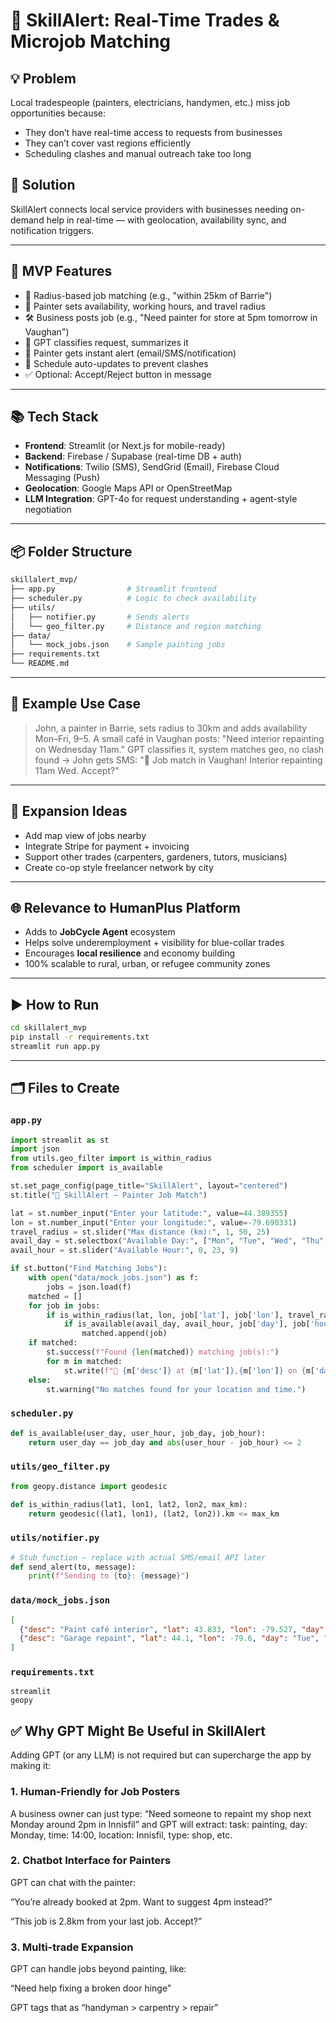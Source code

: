 # 🎨 SkillAlert: Real-Time Trades & Microjob Matching

## 💡 Problem
Local tradespeople (painters, electricians, handymen, etc.) miss job opportunities because:
- They don’t have real-time access to requests from businesses
- They can’t cover vast regions efficiently
- Scheduling clashes and manual outreach take too long

## 🚀 Solution
SkillAlert connects local service providers with businesses needing on-demand help in real-time — with geolocation, availability sync, and notification triggers.

---

## 🔧 MVP Features

- 🧭 Radius-based job matching (e.g., "within 25km of Barrie")
- 📅 Painter sets availability, working hours, and travel radius
- 🛠️ Business posts job (e.g., "Need painter for store at 5pm tomorrow in Vaughan")
- 🤖 GPT classifies request, summarizes it
- 🔔 Painter gets instant alert (email/SMS/notification)
- 📆 Schedule auto-updates to prevent clashes
- ✅ Optional: Accept/Reject button in message

---

## 📚 Tech Stack
- **Frontend**: Streamlit (or Next.js for mobile-ready)
- **Backend**: Firebase / Supabase (real-time DB + auth)
- **Notifications**: Twilio (SMS), SendGrid (Email), Firebase Cloud Messaging (Push)
- **Geolocation**: Google Maps API or OpenStreetMap
- **LLM Integration**: GPT-4o for request understanding + agent-style negotiation

---

## 📦 Folder Structure
```bash
skillalert_mvp/
├── app.py                # Streamlit frontend
├── scheduler.py          # Logic to check availability
├── utils/
│   ├── notifier.py       # Sends alerts
│   └── geo_filter.py     # Distance and region matching
├── data/
│   └── mock_jobs.json    # Sample painting jobs
├── requirements.txt
└── README.md
```

---

## 📍 Example Use Case
> John, a painter in Barrie, sets radius to 30km and adds availability Mon–Fri, 9–5. A small café in Vaughan posts: "Need interior repainting on Wednesday 11am." GPT classifies it, system matches geo, no clash found → John gets SMS: "🎨 Job match in Vaughan! Interior repainting 11am Wed. Accept?"

---

## 🤝 Expansion Ideas
- Add map view of jobs nearby
- Integrate Stripe for payment + invoicing
- Support other trades (carpenters, gardeners, tutors, musicians)
- Create co-op style freelancer network by city

---

## 🌐 Relevance to HumanPlus Platform
- Adds to **JobCycle Agent** ecosystem
- Helps solve underemployment + visibility for blue-collar trades
- Encourages **local resilience** and economy building
- 100% scalable to rural, urban, or refugee community zones


---

## ▶️ How to Run
```bash
cd skillalert_mvp
pip install -r requirements.txt
streamlit run app.py
```

---

## 🗂️ Files to Create

### `app.py`
```python
import streamlit as st
import json
from utils.geo_filter import is_within_radius
from scheduler import is_available

st.set_page_config(page_title="SkillAlert", layout="centered")
st.title("🎨 SkillAlert – Painter Job Match")

lat = st.number_input("Enter your latitude:", value=44.389355)
lon = st.number_input("Enter your longitude:", value=-79.690331)
travel_radius = st.slider("Max distance (km):", 1, 50, 25)
avail_day = st.selectbox("Available Day:", ["Mon", "Tue", "Wed", "Thu", "Fri"])
avail_hour = st.slider("Available Hour:", 0, 23, 9)

if st.button("Find Matching Jobs"):
    with open("data/mock_jobs.json") as f:
        jobs = json.load(f)
    matched = []
    for job in jobs:
        if is_within_radius(lat, lon, job['lat'], job['lon'], travel_radius):
            if is_available(avail_day, avail_hour, job['day'], job['hour']):
                matched.append(job)
    if matched:
        st.success(f"Found {len(matched)} matching job(s):")
        for m in matched:
            st.write(f"📍 {m['desc']} at {m['lat']},{m['lon']} on {m['day']} at {m['hour']}:00")
    else:
        st.warning("No matches found for your location and time.")
```

### `scheduler.py`
```python
def is_available(user_day, user_hour, job_day, job_hour):
    return user_day == job_day and abs(user_hour - job_hour) <= 2
```

### `utils/geo_filter.py`
```python
from geopy.distance import geodesic

def is_within_radius(lat1, lon1, lat2, lon2, max_km):
    return geodesic((lat1, lon1), (lat2, lon2)).km <= max_km
```

### `utils/notifier.py`
```python
# Stub function – replace with actual SMS/email API later
def send_alert(to, message):
    print(f"Sending to {to}: {message}")
```

### `data/mock_jobs.json`
```json
[
  {"desc": "Paint café interior", "lat": 43.833, "lon": -79.527, "day": "Wed", "hour": 11},
  {"desc": "Garage repaint", "lat": 44.1, "lon": -79.6, "day": "Tue", "hour": 14}
]
```

### `requirements.txt`
```
streamlit
geopy
```

## ✅ Why GPT Might Be Useful in SkillAlert
Adding GPT (or any LLM) is not required but can supercharge the app by making it:

### 1. Human-Friendly for Job Posters
A business owner can just type:
“Need someone to repaint my shop next Monday around 2pm in Innisfil”
and GPT will extract:
task: painting, day: Monday, time: 14:00, location: Innisfil, type: shop, etc.

### 2. Chatbot Interface for Painters
GPT can chat with the painter:

“You’re already booked at 2pm. Want to suggest 4pm instead?”

“This job is 2.8km from your last job. Accept?”

### 3. Multi-trade Expansion
GPT can handle jobs beyond painting, like:

“Need help fixing a broken door hinge”

GPT tags that as “handyman > carpentry > repair”





